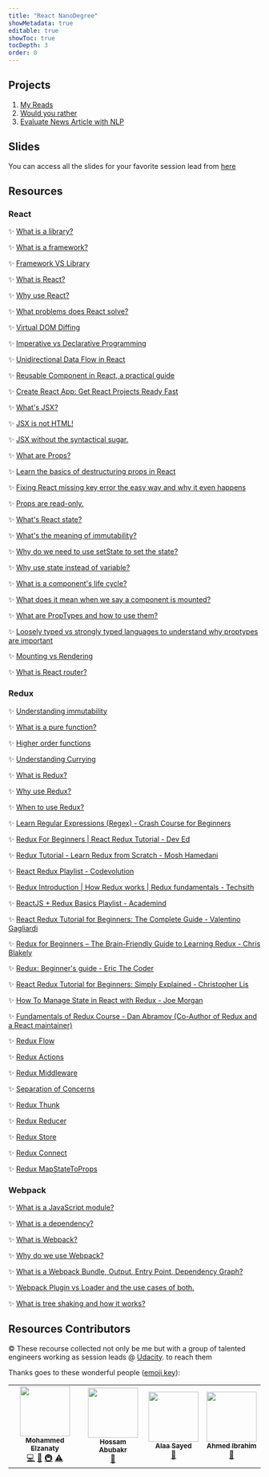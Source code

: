```yaml
---
title: "React NanoDegree"
showMetadata: true
editable: true
showToc: true
tocDepth: 3
order: 0
---
```



## Projects

1. [My Reads](/udacity/projects/my-reads)
2. [Would you rather](/udacity/projects/would-you-rather)
3. [Evaluate News Article with NLP](//udacity/projects/evaluate-news-article-nlp)

## Slides

<Tip>You can access all the slides for your favorite session lead from <a href="https://drive.google.com/drive/folders/1hkpIITt8iQRrFAZRCiCLN96zj8vkAlY7?usp=sharing">here</a></Tip>

## Resources

### React

✨ [What is a library?](https://en.wikipedia.org/wiki/Library_(computing))

✨ [What is a framework?](https://en.wikipedia.org/wiki/Software_framework)

✨ [Framework VS Library](https://www.freecodecamp.org/news/the-difference-between-a-framework-and-a-library-bd133054023f/)

✨ [What is React?](https://reactjs.org/tutorial/tutorial.html)

✨ [Why use React?](https://www.freecodecamp.org/news/why-use-react-for-web-development/)

✨ [What problems does React solve?](https://scotch.io/@anitashah/what-problems-does-reactjs-solve-when-must-you-select-reactjs)

✨ [Virtual DOM Diffing](https://medium.com/@gethylgeorge/how-virtual-dom-and-diffing-works-in-react-6fc805f9f84e)

✨ [Imperative vs Declarative Programming](https://ui.dev/imperative-vs-declarative-programming/)

✨ [Unidirectional Data Flow in React](https://flaviocopes.com/react-unidirectional-data-flow/)

✨ [Reusable Component in React, a practical guide](https://medium.com/m/global-identity?redirectUrl=https%3A%2F%2Fblog.bitsrc.io%2Freusable-components-in-react-a-practical-guide-ec15a81a4d71)

✨ [Create React App: Get React Projects Ready Fast](https://www.sitepoint.com/create-react-app/)

✨ [What's JSX?](https://facebook.github.io/jsx/)

✨ [JSX is not HTML!](https://reactjs.org/docs/introducing-jsx.html)

✨ [JSX without the syntactical sugar.](https://www.reactenlightenment.com/react-jsx/5.1.html)

✨ [What are Props?](https://reactjs.org/docs/components-and-props.html)

✨ [Learn the basics of destructuring props in React](https://www.freecodecamp.org/news/the-basics-of-destructuring-props-in-react-a196696f5477/)

✨ [Fixing React missing key error the easy way and why it even happens](https://reactjs.org/docs/lists-and-keys.html)

✨ [Props are read-only.](https://medium.com/swlh/react-js-passing-props-a65bb5200891)

✨ [What's React state?](https://www.w3schools.com/react/react_state.asp)

✨ [What's the meaning of immutability?](https://en.wikipedia.org/wiki/Immutable_object)

✨ [Why do we need to use setState to set the state?](https://reactjs.org/docs/faq-state.html)

✨ [Why use state instead of variable?](https://www.seanmcp.com/articles/storing-data-in-state-vs-class-variable/)

✨ [What is a component's life cycle?](https://reactjs.org/docs/react-component.html)

✨ [What does it mean when we say a component is mounted?](https://learn.co/lessons/react-component-mounting-and-unmounting)

✨ [What are PropTypes and how to use them?](https://reactjs.org/docs/typechecking-with-proptypes.html)

✨ [Loosely typed vs strongly typed languages to understand why proptypes are important](https://flaviocopes.com/loosely-strongly-typed/)

✨ [Mounting vs Rendering](https://reacttraining.com/blog/mount-vs-render/)

✨ [What is React router?](https://www.freecodecamp.org/news/beginner-s-guide-to-react-router-53094349669/)

### Redux

✨ [Understanding immutability](https://css-tricks.com/understanding-immutability-in-javascript/)

✨ [What is a pure function?](https://www.freecodecamp.org/news/what-is-a-pure-function-in-javascript-acb887375dfe/)

✨ [Higher order functions](https://eloquentjavascript.net/05_higher_order.html)

✨ [Understanding Currying](https://blog.bitsrc.io/understanding-currying-in-javascript-ceb2188c339)

✨ [What is Redux?](https://www.smashingmagazine.com/2016/06/an-introduction-to-redux/)

✨ [Why use Redux?](https://blog.logrocket.com/why-use-redux-reasons-with-clear-examples-d21bffd5835/)

✨ [When to use Redux?](https://redux.js.org/faq/general)

✨ [Learn Regular Expressions (Regex) - Crash Course for Beginners](https://www.youtube.com/watch?v=ZfQFUJhPqMM)

✨ [Redux For Beginners | React Redux Tutorial - Dev Ed](https://www.youtube.com/watch?v=CVpUuw9XSjY)

✨ [Redux Tutorial - Learn Redux from Scratch - Mosh Hamedani](https://www.youtube.com/watch?v=poQXNp9ItL4)

✨ [React Redux Playlist - Codevolution](https://www.youtube.com/playlist?list=PLC3y8-rFHvwheJHvseC3I0HuYI2f46oAK)

✨ [Redux Introduction | How Redux works | Redux fundamentals - Techsith](https://www.youtube.com/watch?v=7Erbf5NXQQw)

✨ [ReactJS + Redux Basics Playlist - Academind](https://www.youtube.com/playlist?list=PL55RiY5tL51rrC3sh8qLiYHqUV3twEYU_)

✨ [React Redux Tutorial for Beginners: The Complete Guide - Valentino Gagliardi](https://www.valentinog.com/blog/redux/)

✨ [Redux for Beginners – The Brain-Friendly Guide to Learning Redux - Chris Blakely](https://www.freecodecamp.org/news/redux-for-beginners-the-brain-friendly-guide-to-redux/)

✨ [Redux: Beginner's guide - Eric The Coder](https://dev.to/ericchapman/redux-beginner-s-guide-208)

✨ [React Redux Tutorial for Beginners: Simply Explained - Christopher Lis](https://chriscourses.com/blog/redux)

✨ [How To Manage State in React with Redux - Joe Morgan](https://www.digitalocean.com/community/tutorials/how-to-manage-state-in-react-with-redux)

✨ [Fundamentals of Redux Course - Dan Abramov (Co-Author of Redux and a React maintainer)](https://egghead.io/courses/fundamentals-of-redux-course-from-dan-abramov-bd5cc867)

✨ [Redux Flow](https://www.tutorialspoint.com/redux/redux_data_flow.htm)

✨ [Redux Actions](https://www.tutorialspoint.com/redux/redux_actions.htm)

✨ [Redux Middleware](https://www.tutorialspoint.com/redux/redux_middleware.htm)

✨ [Separation of Concerns](https://nalexn.github.io/separation-of-concerns/)

✨ [Redux Thunk](https://daveceddia.com/what-is-a-thunk/)

✨ [Redux Reducer](https://www.tutorialspoint.com/redux/redux_reducers.htm)

✨ [Redux Store](https://redux.js.org/api/store)

✨ [Redux Connect](https://react-redux.js.org/api/connect)

✨ [Redux MapStateToProps](https://react-redux.js.org/using-react-redux/connect-mapstate)

### Webpack

✨ [What is a JavaScript module?](https://www.freecodecamp.org/news/javascript-modules-a-beginner-s-guide-783f7d7a5fcc/)

✨ [What is a dependency?](https://www.nexb.com/blog/introduction_to_software_dependencies.html)

✨ [What is Webpack?](https://survivejs.com/webpack/what-is-webpack/)

✨ [Why do we use Webpack?](https://blog.andrewray.me/webpack-when-to-use-and-why/)

✨ [What is a Webpack Bundle, Output, Entry Point, Dependency Graph?](https://webpack.js.org/concepts/)

✨ [Webpack Plugin vs Loader and the use cases of both.](https://imranhsayed.medium.com/webpack-loaders-and-plugins-e13f79fe6b32)

✨ [What is tree shaking and how it works?](https://developers.google.com/web/fundamentals/performance/optimizing-javascript/tree-shaking)

## Resources Contributors

<Tip>
  © These recourse collected not only be me but with a group of  talented engineers working as session leads @ <a href="https://www.udacity.com/">Udacity</a>. to reach them
</Tip>

Thanks goes to these wonderful people
([emoji key](https://github.com/kentcdodds/all-contributors#emoji-key)):

<!-- ALL-CONTRIBUTORS-LIST:START - Do not remove or modify this section -->
<!-- prettier-ignore-start -->
<!-- markdownlint-disable -->
<table>
  <tr>
    <td align="center"><a href="https://www.linkedin.com/in/mohammedelzanaty129/"><img src="https://avatars.githubusercontent.com/u/16934778?v=4" width="100px;" alt=""/><br /><sub><b>Mohammed Elzanaty</b></sub></a><br /><a href="https://github.com/mohammedelzanaty/yonisfy/commits?author=mohammedelzanaty" title="Code">💻</a> <a href="https://github.com/mohammedelzanaty/yonisfy/commits?author=mohammedelzanaty" title="Documentation">📖</a> <a href="#infra-mohammedelzanaty" title="Infrastructure (Hosting, Build-Tools, etc)">🚇</a> <a href="https://github.com/mohammedelzanaty/yonisfy/commits?author=mohammedelzanaty" title="Tests">⚠️</a></td>
    <td align="center"><a href="https://www.linkedin.com/in/hossamabubakr/"><img src="https://avatars.githubusercontent.com/u/20177229?v=4" width="100px;" alt=""/><br /><sub><b>Hossam Abubakr</b></sub></a><br /><a href="https://github.com/mohammedelzanaty/yonisfy/commits?author=HossamAbubakr" title="Code">📖  </a></td>
    <td align="center"><a href="https://github.com/AlaaSayed794"><img src="https://avatars.githubusercontent.com/u/69066350?v=4" width="100px;" alt=""/><br /><sub><b>Alaa Sayed
</b></sub></a><br /><a href="https://github.com/mohammedelzanaty/yonisfy/commits?author=AlaaSayed794" title="Code">📖</a></td>
    <td align="center"><a href="https://www.linkedin.com/in/ahmed-yassin-ibrahim-m-sc-49bb0583/"><img src="https://avatars.githubusercontent.com/u/6499654?v=4" width="100px;" alt=""/><br /><sub><b>Ahmed Ibrahim</b></sub></a><br /><a href="https://github.com/mohammedelzanaty/yonisfy/commits?author=ahmedyassin" title="Code">📖</a></td>
  </tr>
</table>
